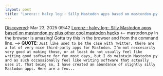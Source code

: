 ```yaml
---
layout: post
title: "Lorenz:: halcy log:: Silly Mastodon apps based on mastondon.py plus other cool mastodon hacks"
---
```

[Discovered](http://rolandtanglao.com/2020/07/29/p1-blogthis-checkvist-list-links-to-blog/): Mar 23, 2025 09:42 [Lorenz:: halcy log:: Silly Mastodon apps based on mastondon.py plus other cool mastodon hacks](https://halcy.de/blog/2025/03/18/silly-mastodon-apps/) <-- mastodon.py in the browser is amazing! Gotta try this in the browser and from the command line. --> **QUOTE**: `Just like used to be the case with Twitter, there are a lot of very nice third-party apps for Mastodon. I’m not neccesarily very good at making those, or at least do not usually feel like writing good software for fun most days, but I do maintain Mastodon.py and as such occassionally feel like writing software that actually uses it. That being so, I have created an abundance of slightly silly Mastodon apps. Here are a few...`

